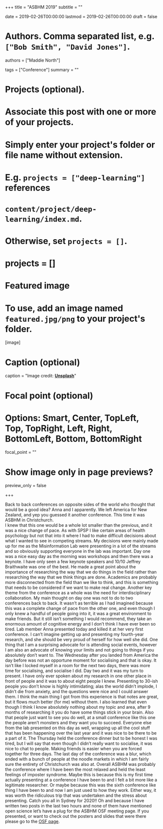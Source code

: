 +++
title = "ASBHM 2019"
subtitle = ""

date = 2019-02-26T00:00:00
lastmod = 2019-02-26T00:00:00
draft = false

# Authors. Comma separated list, e.g. `["Bob Smith", "David Jones"]`.
authors = ["Maddie North"]

tags = ["Conference"]
summary = ""

# Projects (optional).
#   Associate this post with one or more of your projects.
#   Simply enter your project's folder or file name without extension.
#   E.g. `projects = ["deep-learning"]` references 
#   `content/project/deep-learning/index.md`.
#   Otherwise, set `projects = []`.
# projects = []

# Featured image
# To use, add an image named `featured.jpg/png` to your project's folder. 
[image]
# Caption (optional)
caption = "Image credit: [**Unsplash**](https://unsplash.com/photos/CpkOjOcXdUY)"

# Focal point (optional)
# Options: Smart, Center, TopLeft, Top, TopRight, Left, Right, BottomLeft, Bottom, BottomRight
focal_point = ""

# Show image only in page previews?
preview_only = false

+++

Back to back conferences on opposite sides of the world who thought that would be a good idea? Anna and I apparently. We left America for New Zealand, and yep you guessed it another conference. This time it was ASBHM in Christchurch.  
I knew that this one would be a whole lot smaller than the previous, and it was a nice change of pace. 
As with SPSP I like certain areas of health psychology but not that into it where I had to make difficult decisions about what I wanted to see in competing streams. My decisions were mainly made up for me as the Misinformation Lab were presenting in a lot of the streams and so obviously supporting everyone in the lab was important. 
Day one was a nice easy day as the morning was workshops and then there was a keynote. I have only seen a few keynote speakers and 10/10 Jeffrey Braithwaite was one of the best. He made a great point about the importance of researching the way that we do things in the field rather than researching the way that we think things are done. Academics are probably more disconnected from the field than we like to think, and this is something that needs to be considered if we want to make real change. Another key theme from the conference as a whole was the need for interdisciplinary collaboration. 
My main thought on day one was not to do to two conferences back to back. It wasn’t as terrible as I had imagined because this was a complete change of pace from the other one, and even though I only knew a handful of people going into it, it was a great environment to make friends. But it still isn’t something I would recommend, they take an enormous amount of cognitive energy and I don’t think I have ever been so tired.
Lab member Anna presented today and killed it at her very first conference. I can’t imagine getting up and presenting my fourth-year research, and she should be very proud of herself for how well she did. 
One thing that I am a surprising advocate for is attending social events, however I am also an advocate of knowing your limits and not going to things if you absolutely don’t want to. The Wednesday after you landed from America the day before was not an opportune moment for socialising and that is okay. It isn’t like I locked myself in a room for the next two days, there was more time for socialising, and socialise I did.
Day two and it was my turn to present. I have only ever spoken about my research in one other place in front of people and it was to about eight people I knew. Presenting to 30-ish people you don’t know is highly intimidating; alas the world didn’t implode, I didn’t die from anxiety, and the questions were nice and I could answer them. I think the main thing I got from this experience is that notes are great, but it flows much better (for me) without them. I also learned that even though I think I know absolutely nothing about my topic and area, after 9 months of researching it you do have some things stick in your brain. Also that people just want to see you do well, at a small conference like this one the people aren’t monsters and they want you to succeed. 
Everyone else from the lab presented on this day as well, wrapping up all the cool stuff that has been happening over the last year and it was nice to be there to be a part of it. 
The Thursday held the conference dinner but to be honest I was tired, but I will say that even though I didn’t really want to socialise, it was nice to chat to people. Making friends is easier when you are forced together for three days. 
The last day of the conference was a blur, which ended with a bunch of people at the noodle markets in which I am fairly sure the entirety of Christchurch was also at. Overall ASBHM was probably the conference where I have been the most relaxed and held the least feelings of imposter syndrome. Maybe this is because this is my first time actually presenting at a conference I have been to and I felt a bit more like a legitimate researcher. Or maybe because this was the sixth conference like thing I have been to and now I am just used to how they work. Either way, it was worth the ridiculous trip that was undertaken and the stress about presenting. Catch you all in Sydney for 2020!! 
Oh and because I have written two posts in the last two hours and none of them have mentioned open science let’s have a plug for the ASBHM OSF meeting page. If you presented, or want to check out the posters and slides that were there please go to the [OSF page](http://osf.io/view/asbhm2019).  
